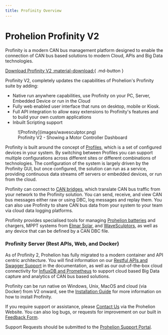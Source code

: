 ```yaml
---
title: Profinity Overview
---
```


# Prohelion Profinity V2

Profinity is a modern CAN bus management platform designed to enable the connection of CAN bus based solutions to modern Cloud, APIs and Big Data technologies.  

[Download Profinity V2 :material-download:](https://github.com/Prohelion/Profinity/releases/latest/download/Profinity.install.msi){ .md-button }

Profinity V2, completely updates the capabilities of Prohelion's Profinity suite by adding:

- Native run anywhere capabilities, use Profinity on your PC, Server, Embedded Device or run in the Cloud
- Fully web enabled user interface that runs on desktop, mobile or Kiosk.
- Full API integration to allow easy extensions to Profinity's features and to build your own custom applications
- Inbuilt Scripting support

<!-- Update this image -->
<figure markdown>
![Profinity](images/wavesculptor.png)
<figcaption>Profinity V2 - Showing a Motor Controller Dashboard</figcaption>
</figure>

Profinity is built around the concept of [Profiles](Getting_Started/Profiles.md), which is a set of configured devices in your system.  By switching between Profiles you can support multiple configurations across different sites or different combinations of technologies. The configuration of the system is largely driven by the Profinity GUI, but once configured, the solution can run as a service, providing continuous data streams off servers or embedded devices, or run from the cloud.

Profinity can connect to [CAN bridges](Components/Adaptors/CAN_Bus_Adapters.md), which translate CAN bus traffic from your network to the Profinity solution. You can send, receive, and view CAN bus messages either raw or using DBC, log messages and replay them. You can also use Profinity to share CAN bus data from your system to your team via cloud data logging platforms. 

Profinity provides specialised tools for managing [Prohelion batteries](Components/Battery_Management_Systems/index.md) and chargers, MPPT systems from [Elmar Solar](Components/MPPT/index.md), and [WaveSculptors](Components/Motor_Controller/index.md), as well as any device that can be defined by a CAN DBC file.  

### Profinity Server (Rest APIs, Web, and Docker)

As of Profinity 2, Prohelion has fully migrated to a modern container and API centric architecture.  You will find information on our [Restful APIs and Swagger Support](./APIs/index.md) in the documentation, as well as our out-of-the-box cloud connectivity for [InfluxDB and Prometheus](Components/Loggers/InfluxDB_Prometheus_Integration.md) to support cloud based Big Data capture and analytics of CAN bus based solutions. 

Profinity can be run native on Windows, Unix, MacOS and cloud (via Docker) from V2 onward, see the [Installation Guide](./Getting_Started/Installation/Windows_Installation.md) for more information on how to install Profinity.

If you require support or assistance, please [Contact Us](https://www.prohelion.com/contact-us/) via the Prohelion Website. You can also log bugs, or requests for improvement on our built in [Feedback Form](./Admin/Feedback.md).  

Support Requests should be submitted to the [Prohelion Support Portal](https://prohelion.atlassian.net/servicedesk/customer/portals).